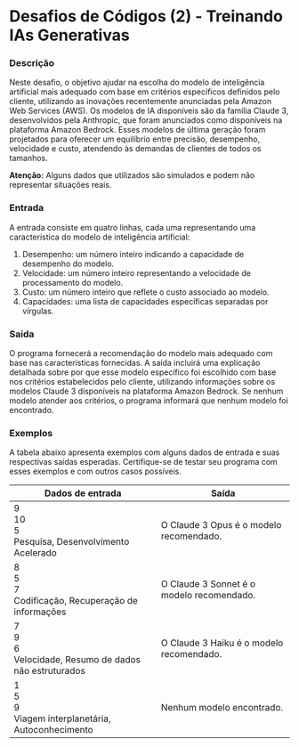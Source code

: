 # Desafios de Códigos (2) - Treinando IAs Generativas

### Descrição
Neste desafio, o objetivo ajudar na escolha do modelo de inteligência artificial mais adequado com base em critérios específicos definidos pelo cliente, utilizando as inovações recentemente anunciadas pela Amazon Web Services (AWS). Os modelos de IA disponíveis são da família Claude 3, desenvolvidos pela Anthropic, que foram anunciados como disponíveis na plataforma Amazon Bedrock. Esses modelos de última geração foram projetados para oferecer um equilíbrio entre precisão, desempenho, velocidade e custo, atendendo às demandas de clientes de todos os tamanhos.

**Atenção:** Alguns dados que utilizados são simulados e podem não representar situações reais.

### Entrada

A entrada consiste em quatro linhas, cada uma representando uma característica do modelo de inteligência artificial:

1. Desempenho: um número inteiro indicando a capacidade de desempenho do modelo.
2. Velocidade: um número inteiro representando a velocidade de processamento do modelo.
3. Custo: um número inteiro que reflete o custo associado ao modelo.
4. Capacidades: uma lista de capacidades específicas separadas por vírgulas.

### Saída

O programa fornecerá a recomendação do modelo mais adequado com base nas características fornecidas. A saída incluirá uma explicação detalhada sobre por que esse modelo específico foi escolhido com base nos critérios estabelecidos pelo cliente, utilizando informações sobre os modelos Claude 3 disponíveis na plataforma Amazon Bedrock. Se nenhum modelo atender aos critérios, o programa informará que nenhum modelo foi encontrado.

### Exemplos
A tabela abaixo apresenta exemplos com alguns dados de entrada e suas respectivas saídas esperadas. Certifique-se de testar seu programa com esses exemplos e com outros casos possíveis.

| Dados de entrada  | Saída |
| ------------- | ------------- |
| 9 </br> 10 </br> 5 </br> Pesquisa, Desenvolvimento Acelerado | O Claude 3 Opus é o modelo recomendado. |
| 8 </br> 5 </br> 7 </br> Codificação, Recuperação de informações  | O Claude 3 Sonnet é o modelo recomendado. |
| 7 </br> 9 </br> 6 </br> Velocidade, Resumo de dados não estruturados | O Claude 3 Haiku é o modelo recomendado. |
| 1 </br> 5 </br> 9 </br> Viagem interplanetária, Autoconhecimento | Nenhum modelo encontrado. |
